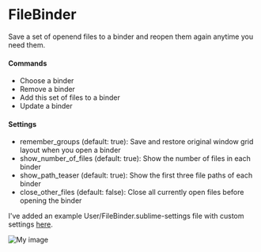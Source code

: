 FileBinder
==========
Save a set of openend files to a binder and reopen them again anytime you need them.

#### Commands

- Choose a binder
- Remove a binder
- Add this set of files to a binder
- Update a binder

#### Settings

- remember_groups (default: true): Save and restore original window grid layout when you open a binder
- show_number_of_files (default: true): Show the number of files in each binder
- show_path_teaser (default: true): Show the first three file paths of each binder
- close_other_files (default: false): Close all currently open files before opening the binder

I've added an example User/FileBinder.sublime-settings file with custom settings [here](https://raw.github.com/JeroenVdb/FileBinder/master/FileBinder-example.sublime-settings).

![My image](https://raw.github.com/JeroenVdb/FileBinder/master/filebinder-screenshots.png)
